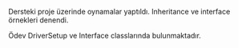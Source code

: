 Dersteki proje üzerinde oynamalar yaptıldı. Inheritance ve interface örnekleri denendi.

Ödev DriverSetup ve Interface classlarında bulunmaktadır.
